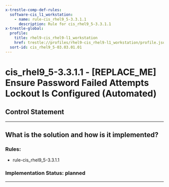 ```yaml
---
x-trestle-comp-def-rules:
  software-cis_l1_workstation:
    - name: rule-cis_rhel9_5-3.3.1.1
      description: Rule for cis_rhel9_5-3.3.1.1
x-trestle-global:
  profile:
    title: rhel9-cis_rhel9-l1_workstation
    href: trestle://profiles/rhel9-cis_rhel9-l1_workstation/profile.json
  sort-id: cis_rhel9_5-03.03.01.01
---
```


# cis_rhel9_5-3.3.1.1 - \[REPLACE_ME\] Ensure Password Failed Attempts Lockout Is Configured (Automated)

## Control Statement

______________________________________________________________________

## What is the solution and how is it implemented?

<!-- For implementation status enter one of: implemented, partial, planned, alternative, not-applicable -->

<!-- Note that the list of rules under ### Rules: is read-only and changes will not be captured after assembly to JSON -->

<!-- Add control implementation description here for control: cis_rhel9_5-3.3.1.1 -->

### Rules:

  - rule-cis_rhel9_5-3.3.1.1

### Implementation Status: planned

______________________________________________________________________
